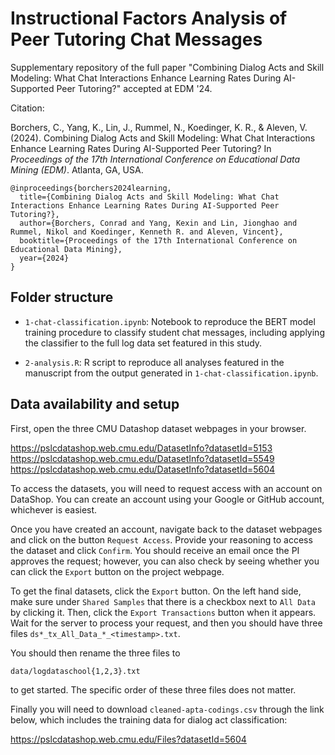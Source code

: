 # Instructional Factors Analysis of Peer Tutoring Chat Messages

Supplementary repository of the full paper "Combining Dialog Acts and Skill Modeling: What Chat Interactions Enhance Learning Rates During AI-Supported Peer Tutoring?" accepted at EDM '24.

Citation:

Borchers, C., Yang, K., Lin, J., Rummel, N., Koedinger, K. R., & Aleven, V. (2024). Combining Dialog Acts and Skill Modeling: What Chat Interactions Enhance Learning Rates During AI-Supported Peer Tutoring? In *Proceedings of the 17th International Conference on Educational Data Mining (EDM)*. Atlanta, GA, USA.

```
@inproceedings{borchers2024learning,
  title={Combining Dialog Acts and Skill Modeling: What Chat Interactions Enhance Learning Rates During AI-Supported Peer Tutoring?},
  author={Borchers, Conrad and Yang, Kexin and Lin, Jionghao and Rummel, Nikol and Koedinger, Kenneth R. and Aleven, Vincent},
  booktitle={Proceedings of the 17th International Conference on Educational Data Mining},
  year={2024}
}
```

## Folder structure

* `1-chat-classification.ipynb`: Notebook to reproduce the BERT model training procedure to classify student chat messages, including applying the classifier to the full log data set featured in this study.

* `2-analysis.R`: R script to reproduce all analyses featured in the manuscript from the output generated in `1-chat-classification.ipynb`.

## Data availability and setup

First, open the three CMU Datashop dataset webpages in your browser.

https://pslcdatashop.web.cmu.edu/DatasetInfo?datasetId=5153
<br>https://pslcdatashop.web.cmu.edu/DatasetInfo?datasetId=5549
<br>https://pslcdatashop.web.cmu.edu/DatasetInfo?datasetId=5604

To access the datasets, you will need to request access with an account on DataShop. You can create an account using your Google or GitHub account, whichever is easiest.

Once you have created an account, navigate back to the dataset webpages and click on the button `Request Access`. Provide your reasoning to access the dataset and click `Confirm`. You should receive an email once the PI approves the request; however, you can also check by seeing whether you can click the `Export` button on the project webpage.

To get the final datasets, click the `Export` button. On the left hand side, make sure under `Shared Samples` that there is a checkbox next to `All Data` by clicking it. Then, click the `Export Transactions` button when it appears. Wait for the server to process your request, and then you should have three files `ds*_tx_All_Data_*_<timestamp>.txt`.

You should then rename the three files to 

`data/logdataschool{1,2,3}.txt`

to get started. The specific order of these three files does not matter.

Finally you will need to download `cleaned-apta-codings.csv` through the link below, which includes the training data for dialog act classification:

https://pslcdatashop.web.cmu.edu/Files?datasetId=5604
